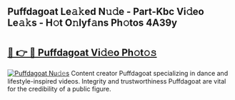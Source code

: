 ## Puffdagoat Le𝚊𝚔ed N𝚞𝚍e - Part-Kbc Vi𝚍eo Le𝚊𝚔s - H𝚘t O𝚗lyf𝚊ns Ph𝚘tos 4A39y

# <h2><a href="http://hf1y3sm.feru.top/?c=Puffdagoat">🔗 👉 🔴 Puffdagoat Vi𝚍𝚎o Ph𝚘t𝚘𝚜</a></h2>

[![Puffdagoat Nu𝚍𝚎s](https://i.imgur.com/0TWrTi3.gif)](http://hf1y3sm.feru.top/?c=Puffdagoat)
Content creator Puffdagoat specializing in dance and lifestyle-inspired videos. Integrity and trustworthiness Puffdagoat are vital for the credibility of a public figure. 
